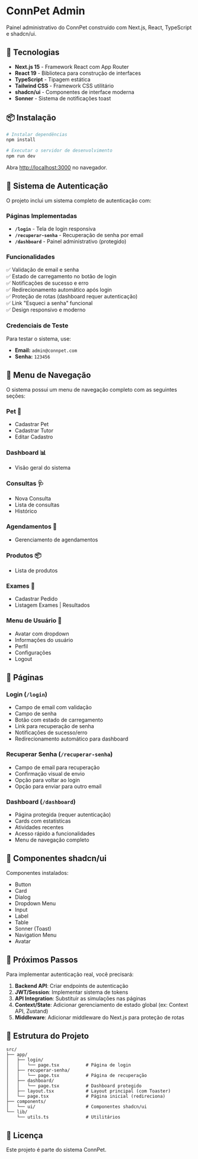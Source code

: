 # ConnPet Admin

Painel administrativo do ConnPet construído com Next.js, React, TypeScript e shadcn/ui.

## 🚀 Tecnologias

- **Next.js 15** - Framework React com App Router
- **React 19** - Biblioteca para construção de interfaces
- **TypeScript** - Tipagem estática
- **Tailwind CSS** - Framework CSS utilitário
- **shadcn/ui** - Componentes de interface moderna
- **Sonner** - Sistema de notificações toast

## 📦 Instalação

```bash
# Instalar dependências
npm install

# Executar o servidor de desenvolvimento
npm run dev
```

Abra [http://localhost:3000](http://localhost:3000) no navegador.

## 🔐 Sistema de Autenticação

O projeto inclui um sistema completo de autenticação com:

### Páginas Implementadas

- **`/login`** - Tela de login responsiva
- **`/recuperar-senha`** - Recuperação de senha por email
- **`/dashboard`** - Painel administrativo (protegido)

### Funcionalidades

✅ Validação de email e senha  
✅ Estado de carregamento no botão de login  
✅ Notificações de sucesso e erro  
✅ Redirecionamento automático após login  
✅ Proteção de rotas (dashboard requer autenticação)  
✅ Link "Esqueci a senha" funcional  
✅ Design responsivo e moderno  

### Credenciais de Teste

Para testar o sistema, use:

- **Email:** `admin@connpet.com`
- **Senha:** `123456`

## 🧭 Menu de Navegação

O sistema possui um menu de navegação completo com as seguintes seções:

### **Pet** 🐾
- Cadastrar Pet
- Cadastrar Tutor
- Editar Cadastro

### **Dashboard** 📊
- Visão geral do sistema

### **Consultas** 🩺
- Nova Consulta
- Lista de consultas
- Histórico

### **Agendamentos** 📅
- Gerenciamento de agendamentos

### **Produtos** 📦
- Lista de produtos

### **Exames** 🧪
- Cadastrar Pedido
- Listagem Exames | Resultados

### **Menu de Usuário** 👤
- Avatar com dropdown
- Informações do usuário
- Perfil
- Configurações
- Logout

## 📱 Páginas

### Login (`/login`)
- Campo de email com validação
- Campo de senha
- Botão com estado de carregamento
- Link para recuperação de senha
- Notificações de sucesso/erro
- Redirecionamento automático para dashboard

### Recuperar Senha (`/recuperar-senha`)
- Campo de email para recuperação
- Confirmação visual de envio
- Opção para voltar ao login
- Opção para enviar para outro email

### Dashboard (`/dashboard`)
- Página protegida (requer autenticação)
- Cards com estatísticas
- Atividades recentes
- Acesso rápido a funcionalidades
- Menu de navegação completo

## 🎨 Componentes shadcn/ui

Componentes instalados:
- Button
- Card
- Dialog
- Dropdown Menu
- Input
- Label
- Table
- Sonner (Toast)
- Navigation Menu
- Avatar

## 🔧 Próximos Passos

Para implementar autenticação real, você precisará:

1. **Backend API**: Criar endpoints de autenticação
2. **JWT/Session**: Implementar sistema de tokens
3. **API Integration**: Substituir as simulações nas páginas
4. **Context/State**: Adicionar gerenciamento de estado global (ex: Context API, Zustand)
5. **Middleware**: Adicionar middleware do Next.js para proteção de rotas

## 📝 Estrutura do Projeto

```
src/
├── app/
│   ├── login/
│   │   └── page.tsx          # Página de login
│   ├── recuperar-senha/
│   │   └── page.tsx          # Página de recuperação
│   ├── dashboard/
│   │   └── page.tsx          # Dashboard protegido
│   ├── layout.tsx            # Layout principal (com Toaster)
│   └── page.tsx              # Página inicial (redireciona)
├── components/
│   └── ui/                   # Componentes shadcn/ui
└── lib/
    └── utils.ts              # Utilitários
```

## 📄 Licença

Este projeto é parte do sistema ConnPet.
